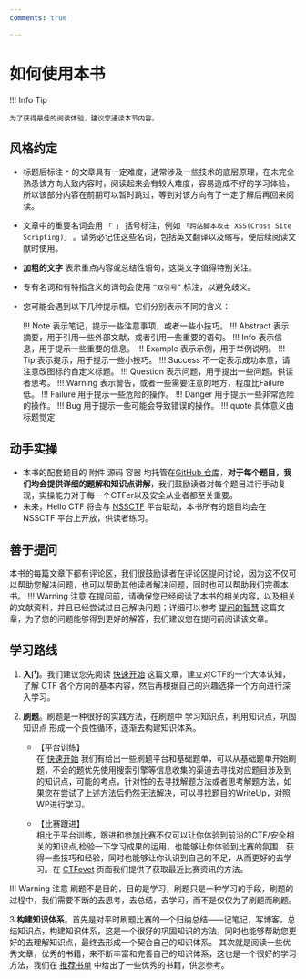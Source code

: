 ```yaml
---
comments: true

---
```


# 如何使用本书

!!! Info Tip

    为了获得最佳的阅读体验，建议您通读本节内容。

## 风格约定

- 标题后标注 `*` 的文章具有一定难度，通常涉及一些技术的底层原理，在未完全熟悉该方向大致内容时，阅读起来会有较大难度，容易造成不好的学习体验，所以该部分内容在前期可以暂时跳过，等到对该方向有了一定了解后再回来阅读。
- 文章中的重要名词会用 `「 」` 括号标注，例如 `「跨站脚本攻击 XSS(Cross Site Scripting)」` 。请务必记住这些名词，包括英文翻译以及缩写，便后续阅读文献时使用。
- **加粗的文字** 表示重点内容或总结性语句，这类文字值得特别关注。
- 专有名词和有特指含义的词句会使用 `“双引号”` 标注，以避免歧义。
- 您可能会遇到以下几种提示框，它们分别表示不同的含义：

    !!! Note
        表示笔记，提示一些注意事项，或者一些小技巧。
    !!! Abstract
        表示摘要，用于引用一些外部文献，或者引用一些重要的语句。
    !!! Info
        表示信息，用于提示一些重要的信息。
    !!! Example
        表示示例，用于举例说明。
    !!! Tip
        表示提示，用于提示一些小技巧。
    !!! Success
        不一定表示成功本意，请注意改图标的自定义标题。
    !!! Question
        表示问题，用于提出一些问题，供读者思考。
    !!! Warning
        表示警告，或者一些需要注意的地方，程度比Failure低。
    !!! Failure
        用于提示一些危险的操作。
    !!! Danger
        用于提示一些非常危险的操作。
    !!! Bug
        用于提示一些可能会导致错误的操作。
    !!! quote
        具体意义由标题觉定


## 动手实操

- 本书的配套题目的 附件 源码 容器 均托管在[GitHub 仓库](https://github.com/ProbiusOfficial/CTF-QuickStart)，**对于每个题目，我们均会提供详细的题解和知识点讲解**，我们鼓励读者对每个题目进行手动复现，实操能力对于每一个CTFer以及安全从业者都至关重要。
- 未来，Hello CTF 将会与 [NSSCTF](https://www.nssctf.cn/) 平台联动，本书所有的题目均会在 NSSCTF 平台上开放，供读者练习。


## 善于提问

本书的每篇文章下都有评论区，我们很鼓励读者在评论区提问讨论，因为这不仅可以帮助您解决问题，也可以帮助其他读者解决问题，同时也可以帮助我们完善本书。
!!! Warning 注意
    在提问前，请确保您已经阅读了本书的相关内容，以及相关的文献资料，并且已经尝试过自己解决问题；详细可以参考 [提问的智慧](../HC_Appendix/how-to-ask.md) 这篇文章，为了您的问题能够得到更好的解答，我们建议您在提问前阅读该文章。  


## 学习路线

1. **入门**。我们建议您先阅读 [快速开始](../HC_Start/index.md) 这篇文章，建立对CTF的一个大体认知，了解 CTF 各个方向的基本内容，然后再根据自己的兴趣选择一个方向进行深入学习。

2. **刷题**。刷题是一种很好的实践方法，在刷题中 学习知识点，利用知识点，巩固知识点 形成一个良性循环，逐渐去构建知识体系。
    - 【平台训练】  
    在 [快速开始](../HC_Start/index.md) 我们有给出一些刷题平台和基础题单，可以从基础题单开始刷题，不会的题优先使用搜索引擎等信息收集的渠道去寻找对应题目涉及到的知识点，可能的考点，针对性的去寻找解题方法或者思考解题方法，如果您在尝试了上述方法后仍然无法解决，可以寻找题目的WriteUp，对照WP进行学习。

    - 【比赛跟进】  
    相比于平台训练，跟进和参加比赛不仅可以让你体验到前沿的CTF/安全相关的知识点,检验一下学习成果的运用，也能够让你体验到比赛的氛围，获得一些技巧和经验，同时也能够让你认识到自己的不足，从而更好的去学习。在 [CTFevet](../HC_Appendix/CTFevent.md) 页面我们提供了获取最近比赛资讯的方法。

!!! Warning 注意
    刷题不是目的，目的是学习，刷题只是一种学习的手段，刷题的过程中，我们需要不断的去思考，去总结，去学习，而不是仅仅为了刷题而刷题。

3.**构建知识体系**。首先是对平时刷题比赛的一个归纳总结——记笔记，写博客，总结知识点，构建知识体系，这是一个很好的巩固知识的方法，同时也能够帮助您更好的去理解知识点，最终去形成一个契合自己的知识体系。
其次就是阅读一些优秀文章，优秀的书籍，来不断丰富和完善自己的知识体系，这也是一个很好的学习方法，我们在 [推荐书单](../HC_Appendix/book.md) 中给出了一些优秀的书籍，供您参考。
